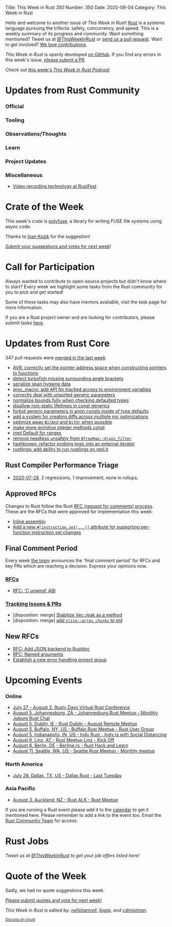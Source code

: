 Title: This Week in Rust 350
Number: 350
Date: 2020-08-04
Category: This Week in Rust

Hello and welcome to another issue of *This Week in Rust*!
[Rust](http://rust-lang.org) is a systems language pursuing the trifecta: safety, concurrency, and speed.
This is a weekly summary of its progress and community.
Want something mentioned? Tweet us at [@ThisWeekInRust](https://twitter.com/ThisWeekInRust) or [send us a pull request](https://github.com/cmr/this-week-in-rust).
Want to get involved? [We love contributions](https://github.com/rust-lang/rust/blob/master/CONTRIBUTING.md).

*This Week in Rust* is openly developed [on GitHub](https://github.com/cmr/this-week-in-rust).
If you find any errors in this week's issue, [please submit a PR](https://github.com/cmr/this-week-in-rust/pulls).

Check out [this week's *This Week in Rust Podcast*](https://rustacean-station.org/episode/024-twir-349/)

# Updates from Rust Community

### Official

### Tooling

### Observations/Thoughts

### Learn

### Project Updates

### Miscellaneous

* [Video recording technology at RustFest](https://estada.ch/2020/7/30/video-recording-technology-at-rustfest/)

# Crate of the Week

This week's crate is [polyfuse](https://github.com/ubnt-intrepid/polyfuse), a library for writing FUSE file systems using async code.

Thanks to [Ivan Kozik](https://users.rust-lang.org/t/crate-of-the-week/2704/795) for the suggestion!

[Submit your suggestions and votes for next week][submit_crate]!

[submit_crate]: https://users.rust-lang.org/t/crate-of-the-week/2704

# Call for Participation

Always wanted to contribute to open-source projects but didn't know where to start?
Every week we highlight some tasks from the Rust community for you to pick and get started!

Some of these tasks may also have mentors available, visit the task page for more information.

If you are a Rust project owner and are looking for contributors, please submit tasks [here][guidelines].

[guidelines]: https://users.rust-lang.org/t/twir-call-for-participation/4821

# Updates from Rust Core

347 pull requests were [merged in the last week][merged]

[merged]: https://github.com/search?q=is%3Apr+org%3Arust-lang+is%3Amerged+merged%3A2020-07-20..2020-07-27

* [AVR: correctly set the pointer address space when constructing pointers to functions](https://github.com/rust-lang/rust/pull/73270)
* [detect turbofish missing surrounding angle brackets](https://github.com/rust-lang/rust/pull/74687)
* [serialize span hygiene data](https://github.com/rust-lang/rust/pull/72121)
* [proc_macro: add API for tracked access to environment variables](https://github.com/rust-lang/rust/pull/74653)
* [correctly deal with unsorted generic parameters](https://github.com/rust-lang/rust/pull/74676)
* [normalize bounds fully when checking defaulted types](https://github.com/rust-lang/rust/pull/74670)
* [disallow non-static lifetimes in const generics](https://github.com/rust-lang/rust/pull/74051)
* [forbid generic parameters in anon consts inside of type defaults](https://github.com/rust-lang/rust/pull/74487)
* [add a system for creating diffs across multiple mir optimizations](https://github.com/rust-lang/rust/pull/74715)
* [optimize away `BitAnd` and `BitOr` when possible](https://github.com/rust-lang/rust/pull/74491)
* [make more primitive integer methods const](https://github.com/rust-lang/rust/pull/73858)
* [impl Default for ranges](https://github.com/rust-lang/rust/pull/73197)
* [remove needless unsafety from `BTreeMap::drain_filter`](https://github.com/rust-lang/rust/pull/74677)
* [hashbrown: refactor probing logic into an external iterator](https://github.com/rust-lang/hashbrown/pull/181)
* [rustlings: add ability to run rustlings on repl.it](https://github.com/rust-lang/rustlings/pull/471)

## Rust Compiler Performance Triage

* [2020-07-28](https://github.com/rust-lang/rustc-perf/blob/master/triage/2020-07-28.md).
  2 regressions, 1 improvement, none in rollups.

## Approved RFCs

Changes to Rust follow the Rust [RFC (request for comments) process](https://github.com/rust-lang/rfcs#rust-rfcs). These
are the RFCs that were approved for implementation this week:

* [Inline assembly](https://github.com/rust-lang/rfcs/pull/2873)
* [Add a new `#[instruction_set(...)]` attribute for supporting per-function instruction set changes](https://github.com/rust-lang/rfcs/pull/2867)

## Final Comment Period

Every week [the team](https://www.rust-lang.org/team.html) announces the
'final comment period' for RFCs and key PRs which are reaching a
decision. Express your opinions now.

### [RFCs](https://github.com/rust-lang/rfcs/labels/final-comment-period)

* [RFC: 'C unwind' ABI](https://github.com/rust-lang/rfcs/pull/2945)

### [Tracking Issues & PRs](https://github.com/rust-lang/rust/labels/final-comment-period)

* [disposition: merge] [Stabilize Vec::leak as a method](https://github.com/rust-lang/rust/pull/74605)
* [disposition: merge] [add `slice::array_chunks` to std](https://github.com/rust-lang/rust/pull/74373)

## New RFCs

* [RFC: Add JSON backend to Rustdoc](https://github.com/rust-lang/rfcs/pull/2963)
* [RFC: Named arguments](https://github.com/rust-lang/rfcs/pull/2964)
* [Establish a new error handling project group](https://github.com/rust-lang/rfcs/pull/2965)

# Upcoming Events

### Online
* [July 27 - August 2. Rusty Days Virtual Rust Conference](https://rusty-days.org/)
* [August 5. Johannesburg, ZA - Johannesburg Rust Meetup - Monthly Joburg Rust Chat](https://www.meetup.com/Johannesburg-Rust-Meetup/events/271875886/)
* [August 5. Dublin, IE - Rust Dublin - August Remote Meetup](https://www.meetup.com/Rust-Dublin/events/272162980/)
* [August 5. Buffalo, NY, US - Buffalo Rust Meetup - Rust User Group](https://www.meetup.com/Buffalo-Rust-Meetup/events/271511557/)
* [August 5. Indianapolis, IN, US - Indy Rust - Indy.rs with Social Distancing](https://www.meetup.com/indyrs/events/jhfstrybclbhb/)
* [August 6. Linz, AT - Rust Meetup Linz - Kick Off](https://www.meetup.com/de-DE/Rust-Linz/events/271857182/)
* [August 6. Berlin, DE - Berline.rs - Rust Hack and Learn](https://www.meetup.com/opentechschool-berlin/events/txcprrybclbjb/)
* [August 11. Seattle, WA, US - Seattle Rust Meetup - Monthly meetup](https://www.meetup.com/Seattle-Rust-Meetup/events/gskksrybclbpb/)

### North America
* [July 28. Dallas, TX, US - Dallas Rust - Last Tuesday](https://www.meetup.com/Dallas-Rust/events/nppvrrybckblc/)

### Asia Pacific
* [August 3. Auckland, NZ - Rust ALK - Rust Meetup](https://www.meetup.com/rust-akl/events/266876693/)

If you are running a Rust event please add it to the [calendar] to get
it mentioned here. Please remember to add a link to the event too.
Email the [Rust Community Team][community] for access.

[calendar]: https://www.google.com/calendar/embed?src=apd9vmbc22egenmtu5l6c5jbfc%40group.calendar.google.com
[community]: mailto:community-team@rust-lang.org

# Rust Jobs

*Tweet us at [@ThisWeekInRust](https://twitter.com/ThisWeekInRust) to get your job offers listed here!*

# Quote of the Week

Sadly, we had no quote suggestions this week.

[Please submit quotes and vote for next week!](https://users.rust-lang.org/t/twir-quote-of-the-week/328)

*This Week in Rust is edited by: [nellshamrell](https://github.com/nellshamrell), [llogiq](https://github.com/llogiq), and [cdmistman](https://github.com/cdmistman).*

<small>[Discuss on r/rust](https://www.reddit.com/r/rust/comments/i094wo/this_week_in_rust_349/)</small>
